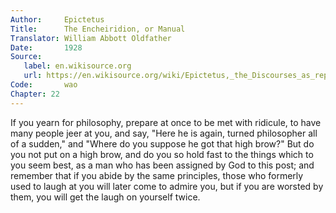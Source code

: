 ```yaml
---
Author:     Epictetus  
Title:      The Encheiridion, or Manual  
Translator: William Abbott Oldfather  
Date:       1928  
Source: 
   label: en.wikisource.org
   url: https://en.wikisource.org/wiki/Epictetus,_the_Discourses_as_reported_by_Arrian,_the_Manual,_and_Fragments/Manual 
Code:       wao  
Chapter: 22
---
```


If you yearn for philosophy, prepare at once to be met with ridicule, to have
many people jeer at you, and say, "Here he is again, turned philosopher all of
a sudden," and "Where do you suppose he got that high brow?" But do you not put
on a high brow, and do you so hold fast to the things which to you seem best,
as a man who has been assigned by God to this post; and remember that if you
abide by the same principles, those who formerly used to laugh at you will
later come to admire you, but if you are worsted by them, you will get the
laugh on yourself twice.


